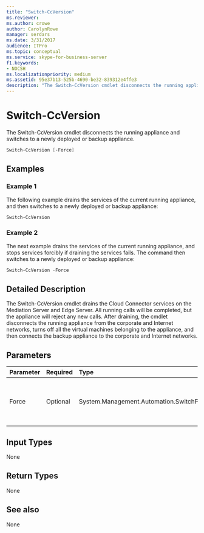 ```yaml
---
title: "Switch-CcVersion"
ms.reviewer: 
ms.author: crowe
author: CarolynRowe
manager: serdars
ms.date: 3/31/2017
audience: ITPro
ms.topic: conceptual
ms.service: skype-for-business-server
f1.keywords:
- NOCSH
ms.localizationpriority: medium
ms.assetid: 95e37b13-525b-4690-be32-839312e4ffe3
description: "The Switch-CcVersion cmdlet disconnects the running appliance and switches to a newly deployed or backup appliance."
---
```


# Switch-CcVersion
 
The Switch-CcVersion cmdlet disconnects the running appliance and switches to a newly deployed or backup appliance. 
  
```powershell
Switch-CcVersion [-Force]
```

## Examples
<a name="Examples"> </a>

### Example 1

The following example drains the services of the current running appliance, and then switches to a newly deployed or backup appliance:
  
```powershell
Switch-CcVersion
```

### Example 2

The next example drains the services of the current running appliance, and stops services forcibly if draining the services fails. The command then switches to a newly deployed or backup appliance:
  
```powershell
Switch-CcVersion -Force
```

## Detailed Description
<a name="DetailedDescription"> </a>

The Switch-CcVersion cmdlet drains the Cloud Connector services on the Mediation Server and Edge Server. All running calls will be completed, but the appliance will reject any new calls. After draining, the cmdlet disconnects the running appliance from the corporate and Internet networks, turns off all the virtual machines belonging to the appliance, and then connects the backup appliance to the corporate and Internet networks.
  
## Parameters
<a name="DetailedDescription"> </a>

|**Parameter**|**Required**|**Type**|**Description**|
|:-----|:-----|:-----|:-----|
| Force <br/> | Optional <br/> |System.Management.Automation.SwitchParameter  <br/> | Stops services forcibly if draining the services fails. <br/> |
   
## Input Types
<a name="InputTypes"> </a>

None
  
## Return Types
<a name="ReturnTypes"> </a>

None
  
## See also
<a name="ReturnTypes"> </a>

None
  

